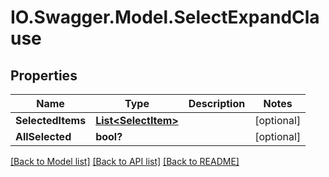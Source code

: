 # IO.Swagger.Model.SelectExpandClause
## Properties

Name | Type | Description | Notes
------------ | ------------- | ------------- | -------------
**SelectedItems** | [**List&lt;SelectItem&gt;**](SelectItem.md) |  | [optional] 
**AllSelected** | **bool?** |  | [optional] 

[[Back to Model list]](../README.md#documentation-for-models) [[Back to API list]](../README.md#documentation-for-api-endpoints) [[Back to README]](../README.md)


